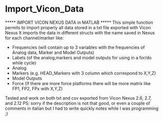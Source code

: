# Import_Vicon_Data
***** IMPORT VICON NEXUS DATA in MATLAB *****
This simple function permits to import properly all data stored in a txt file exported with Vicon Nexus
It imports the data in different structs with the name saved in Nexus for each channel/marker like:

- Frequencies (will contain up to 3 variables with the frequencies of Analog data, Marker and Model Outputs)
- Labels (of the analog,markers and model outputs for using in a for/do while cycle)
- Analog
- Markers (e.g. HEAD_Markers with 3 column which correspond to X,Y,Z)
- Model Outputs
- Force (If there are more force platforms there will be more matrix like FP1, FP2, FPx with X,Y,Z)


Tested and work on both txt and csv exported from Vicon Nexus 2.6, 2.7, and 2.12 
PS: sorry if the description is not that good, or even a couple of comments in italian but I had to write quickly notes while I was programming ;)  
